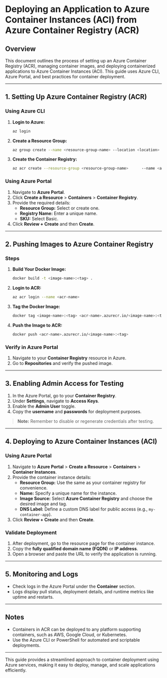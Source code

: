 
# Deploying an Application to Azure Container Instances (ACI) from Azure Container Registry (ACR)

## Overview
This document outlines the process of setting up an Azure Container Registry (ACR), managing container images, and deploying containerized applications to Azure Container Instances (ACI). This guide uses Azure CLI, Azure Portal, and best practices for container deployment.

---

## 1. Setting Up Azure Container Registry (ACR)

### Using Azure CLI
1. **Login to Azure:**
   ```bash
   az login
   ```
2. **Create a Resource Group:**
   ```bash
   az group create --name <resource-group-name> --location <location>
   ```
3. **Create the Container Registry:**
   ```bash
   az acr create --resource-group <resource-group-name>      --name <acr-name> --sku Basic
   ```

### Using Azure Portal
1. Navigate to **Azure Portal**.
2. Click **Create a Resource** > **Containers** > **Container Registry**.
3. Provide the required details:
   - **Resource Group:** Select or create one.
   - **Registry Name:** Enter a unique name.
   - **SKU:** Select Basic.
4. Click **Review + Create** and then **Create**.

---

## 2. Pushing Images to Azure Container Registry

### Steps
1. **Build Your Docker Image:**
   ```bash
   docker build -t <image-name>:<tag> .
   ```
2. **Login to ACR:**
   ```bash
   az acr login --name <acr-name>
   ```
3. **Tag the Docker Image:**
   ```bash
   docker tag <image-name>:<tag> <acr-name>.azurecr.io/<image-name>:<tag>
   ```
4. **Push the Image to ACR:**
   ```bash
   docker push <acr-name>.azurecr.io/<image-name>:<tag>
   ```

### Verify in Azure Portal
1. Navigate to your **Container Registry** resource in Azure.
2. Go to **Repositories** and verify the pushed image.

---

## 3. Enabling Admin Access for Testing

1. In the Azure Portal, go to your **Container Registry**.
2. Under **Settings**, navigate to **Access Keys**.
3. Enable the **Admin User** toggle.
4. Copy the **username** and **passwords** for deployment purposes.

> **Note:** Remember to disable or regenerate credentials after testing.

---

## 4. Deploying to Azure Container Instances (ACI)

### Using Azure Portal
1. Navigate to **Azure Portal** > **Create a Resource** > **Containers** > **Container Instances**.
2. Provide the container instance details:
   - **Resource Group:** Use the same as your container registry for convenience.
   - **Name:** Specify a unique name for the instance.
   - **Image Source:** Select **Azure Container Registry** and choose the desired image and tag.
   - **DNS Label:** Define a custom DNS label for public access (e.g., `my-container-app`).
3. Click **Review + Create** and then **Create**.

### Validate Deployment
1. After deployment, go to the resource page for the container instance.
2. Copy the **fully qualified domain name (FQDN)** or **IP address**.
3. Open a browser and paste the URL to verify the application is running.

---

## 5. Monitoring and Logs

- Check logs in the Azure Portal under the **Container** section.
- Logs display pull status, deployment details, and runtime metrics like uptime and restarts.

---

## Notes
- Containers in ACR can be deployed to any platform supporting containers, such as AWS, Google Cloud, or Kubernetes.
- Use the Azure CLI or PowerShell for automated and scriptable deployments.

---

This guide provides a streamlined approach to container deployment using Azure services, making it easy to deploy, manage, and scale applications efficiently.
